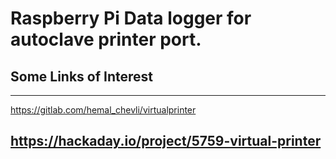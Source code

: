 # Raspberry Pi Data logger for autoclave printer port.

## Some Links of Interest
---
https://gitlab.com/hemal_chevli/virtualprinter

https://hackaday.io/project/5759-virtual-printer
---